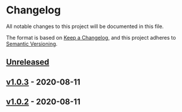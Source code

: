 # Changelog

All notable changes to this project will be documented in this file.

The format is based on [Keep a Changelog](https://keepachangelog.com/en/1.0.0/),
and this project adheres to [Semantic Versioning](https://semver.org/spec/v2.0.0.html).

## [Unreleased]

## [v1.0.3] - 2020-08-11

## [v1.0.2] - 2020-08-11

[Unreleased]: https://github.com/rosslh/ReqWise/compare/v1.0.3...HEAD

[v1.0.3]: https://github.com/rosslh/ReqWise/compare/v1.0.2...v1.0.3

[v1.0.2]: https://github.com/rosslh/ReqWise/compare/v1.0.1...v1.0.2

[v1.0.1]: https://github.com/rosslh/ReqWise/compare/v1.0.0...v1.0.1

[v1.0.0]: https://github.com/rosslh/ReqWise/compare/35e4d056bf35102a97fb568dd201139e491ea14c...v1.0.0
